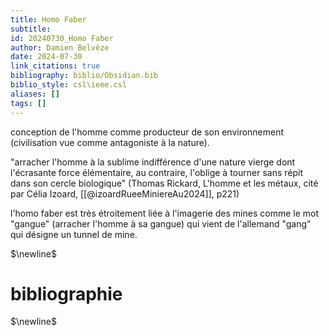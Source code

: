 ```yaml
---
title: Homo Faber
subtitle:
id: 20240730_Homo Faber
author: Damien Belvèze
date: 2024-07-30
link_citations: true
bibliography: biblio/Obsidian.bib
biblio_style: csl\ieee.csl
aliases: []
tags: []
---
```

conception de l'homme comme producteur de son environnement (civilisation vue comme antagoniste à la nature).

"arracher l'homme à la sublime indifférence d'une nature vierge dont l'écrasante force élémentaire, au contraire, l'oblige à tourner sans répit dans son cercle biologique" (Thomas Rickard, L'homme et les métaux, cité par Célia Izoard, [[@izoardRueeMiniereAu2024]], p221)



l'homo faber est très étroitement liée à l'imagerie des mines comme le mot "gangue" (arracher l'homme à sa gangue) qui vient de l'allemand "gang" qui désigne un tunnel de mine.  


$\newline$
# bibliographie
$\newline$






